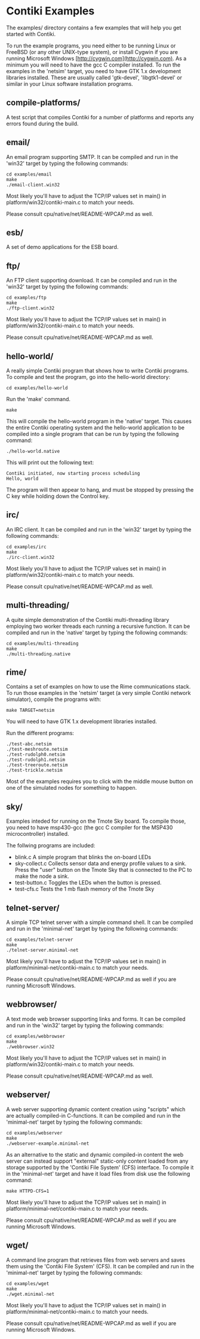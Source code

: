 Contiki Examples
================

The examples/ directory contains a few examples that will help you get
started with Contiki.

To run the example programs, you need either to be running Linux or FreeBSD (or
any other UNIX-type system), or install Cygwin if you are running Microsoft
Windows [http://cygwin.com](http://cygwin.com). As a minimum you will need to
have the gcc C compiler installed. To run the examples in the 'netsim' target,
you need to have GTK 1.x development libraries installed. These are usually
called 'gtk-devel', 'libgtk1-devel' or similar in your Linux software
installation programs.

compile-platforms/
------------------

A test script that compiles Contiki for a number of platforms and reports any
errors found during the build.

email/
------

An email program supporting SMTP. It can be compiled and run in the 'win32'
target by typing the following commands:

    cd examples/email
    make
    ./email-client.win32

Most likely you'll have to adjust the TCP/IP values set in main() in
platform/win32/contiki-main.c to match your needs.

Please consult cpu/native/net/README-WPCAP.md as well.

esb/
----

A set of demo applications for the ESB board.

ftp/
----

An FTP client supporting download. It can be compiled and run in the 'win32'
target by typing the following commands:

    cd examples/ftp
    make
    ./ftp-client.win32

Most likely you'll have to adjust the TCP/IP values set in main() in
platform/win32/contiki-main.c to match your needs.

Please consult cpu/native/net/README-WPCAP.md as well.

hello-world/
------------

A really simple Contiki program that shows how to write Contiki programs. To
compile and test the program, go into the hello-world directory:

    cd examples/hello-world

Run the 'make' command.

    make

This will compile the hello-world program in the 'native' target.  This causes
the entire Contiki operating system and the hello-world application to be
compiled into a single program that can be run by typing the following command:

    ./hello-world.native

This will print out the following text:

    Contiki initiated, now starting process scheduling
    Hello, world

The program will then appear to hang, and must be stopped by pressing the C key
while holding down the Control key.

irc/
----

An IRC client. It can be compiled and run in the 'win32' target by
typing the following commands:

    cd examples/irc
    make
    ./irc-client.win32

Most likely you'll have to adjust the TCP/IP values set in main() in
platform/win32/contiki-main.c to match your needs.

Please consult cpu/native/net/README-WPCAP.md as well.

multi-threading/
----------------

A quite simple demonstration of the Contiki multi-threading library
employing two worker threads each running a recursive function. It
can be compiled and run in the 'native' target by typing the
following commands:

    cd examples/multi-threading
    make
    ./multi-threading.native

rime/
-----

Contains a set of examples on how to use the Rime communications
stack. To run those examples in the 'netsim' target (a very simple
Contiki network simulator), compile the programs with:

    make TARGET=netsim

You will need to have GTK 1.x development libraries installed.

Run the different programs:

    ./test-abc.netsim
    ./test-meshroute.netsim
    ./test-rudolph0.netsim
    ./test-rudolph1.netsim
    ./test-treeroute.netsim
    ./test-trickle.netsim

Most of the examples requires you to click with the middle mouse
button on one of the simulated nodes for something to happen.

sky/
----

Examples inteded for running on the Tmote Sky board. To compile those, you need
to have msp430-gcc (the gcc C compiler for the MSP430 microcontroller)
installed.

The follwing programs are included:

- blink.c          A simple program that blinks the on-board LEDs
- sky-collect.c    Collects sensor data and energy profile values to a sink.
  Press the "user" button on the Tmote Sky that is connected to the PC to make
  the node a sink.
- test-button.c    Toggles the LEDs when the button is pressed.
- test-cfs.c       Tests the 1 mb flash memory of the Tmote Sky

telnet-server/
--------------

A simple TCP telnet server with a simple command shell. It can be
compiled and run in the 'minimal-net' target by typing the following
commands:

    cd examples/telnet-server
    make
    ./telnet-server.minimal-net

Most likely you'll have to adjust the TCP/IP values set in main() in
platform/minimal-net/contiki-main.c to match your needs.

Please consult cpu/native/net/README-WPCAP.md as well if you are running
Microsoft Windows.

webbrowser/
-----------

A text mode web browser supporting links and forms. It can be compiled
and run in the 'win32' target by typing the following commands:

    cd examples/webbrowser
    make
    ./webbrowser.win32

Most likely you'll have to adjust the TCP/IP values set in main() in
platform/win32/contiki-main.c to match your needs.

Please consult cpu/native/net/README-WPCAP.md as well.

webserver/
----------

A web server supporting dynamic content creation using "scripts" which
are actually compiled-in C-functions. It can be compiled and run in the
'minimal-net' target by typing the following commands:

    cd examples/webserver
    make
    ./webserver-example.minimal-net

As an alternative to the static and dynamic compiled-in content the web
server can instead support "external" static-only content loaded from
any storage supported by the 'Contiki File System' (CFS) interface. To
compile it in the 'minimal-net' target and have it load files from disk
use the following command:

    make HTTPD-CFS=1

Most likely you'll have to adjust the TCP/IP values set in main() in
platform/minimal-net/contiki-main.c to match your needs.

Please consult cpu/native/net/README-WPCAP.md as well if you are running
Microsoft Windows.

wget/
-----

A command line program that retrieves files from web servers and saves them
using the 'Contiki File System' (CFS). It can be compiled and run in the
'minimal-net' target by typing the following commands:

    cd examples/wget
    make
    ./wget.minimal-net

Most likely you'll have to adjust the TCP/IP values set in main() in
platform/minimal-net/contiki-main.c to match your needs.

Please consult cpu/native/net/README-WPCAP.md as well if you are running
Microsoft Windows.
